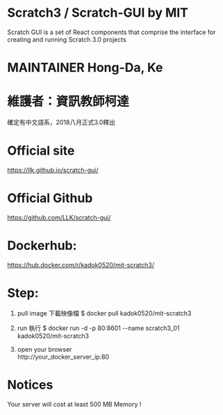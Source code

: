 # Scratch3 / Scratch-GUI by MIT
Scratch GUI is a set of React components that comprise the interface for creating and running Scratch 3.0 projects

# MAINTAINER Hong-Da, Ke
# 維護者：資訊教師柯達
確定有中文語系，2018八月正式3.0釋出

# Official site 
https://llk.github.io/scratch-gui/

# Official Github 
https://github.com/LLK/scratch-gui/

# Dockerhub:
https://hub.docker.com/r/kadok0520/mit-scratch3/

# Step:
1. pull image  下載映像檔
$ docker pull kadok0520/mit-scratch3

2. run  執行
$ docker run -d -p 80:8601 --name scratch3_01 kadok0520/mit-scratch3

3. open your browser  
http://your_docker_server_ip:80

# Notices
Your server will cost at least 500 MB Memory !
